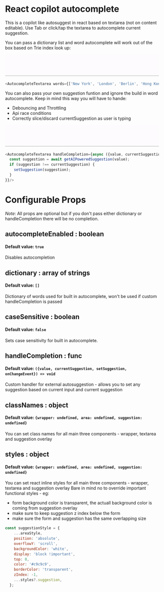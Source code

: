 # React copilot autocomplete

This is a copilot like autosuggest in react based on textarea (not on content editable).
Use Tab or click/tap the textarea to autocomplete current suggestion.

You can pass a dictionary list and word autocomplete will work out of the box based on Trie index look up:

[![react-copilot-autocomplete](https://github.com/jankor/react-copilot-autocomplete/raw/master/src/assets/word-autocomplete.gif)](https://github.com/jankor/react-copilot-autocomplete)
```js
<AutocompleteTextarea words={['New York', 'London', 'Berlin', 'Hong Kong']}/>
```

You can also pass your own suggestion funtion and ignore the build in word autocomplete. Keep in mind this way you will have to hande:
- Debouncing and Throttling
- Api race conditions
- Correctly slice/discard currentSuggestion as user is typing

[![react-copilot-autocomplete](https://github.com/jankor/react-copilot-autocomplete/raw/master/src/assets/custom-autocomplete.gif)](https://github.com/jankor/react-copilot-autocomplete)
```js
<AutocompleteTextarea handleCompletion={async ({value, currentSuggestion, setSuggestion, onChangeEvent}) => {
  const suggestion = await getAIPoweredSuggestion(value);
  if (suggestion !== currentSuggestion) {
    setSuggestion(suggestion);
  }
}}/>
```

# Configurable Props
*Note*: All props are optional but if you don't pass either dictionary or handleCompletion there will be no completion.

## autocompleteEnabled : boolean
#### Default value: `true`
Disables autocompletion

## dictionary : array of strings
#### Default value: `[]`
Dictionary of words used for built in autocomplete, won't be used if custom handleCompletion is passed

## caseSensitive : boolean
#### Default value: `false`
Sets case sensitivity for built in autocomplete.

## handleCompletion : func
#### Default value: `({value, currentSuggestion, setSuggestion, onChangeEvent}) => void`
Custom handler for external autosuggestion - allows you to set any suggestion based on current input and current suggestion

## classNames : object
#### Default value: `{wrapper: undefined, area: undefined, suggestion: undefined}`
You can set class names for all main three components - wrapper, textarea and suggestion overlay

## styles : object
#### Default value: `{wrapper: undefined, area: undefined, suggestion: undefined}`
You can set react inline styles for all main three components - wrapper, textarea and suggestion overlay
Bare in mind no to override important functional styles - eg:
- form background color is transparent, the actuall background color is coming from suggestion overlay
- make sure to keep suggestion z index below the form
- make sure the form and suggestion has the same overlapping size
```js
const suggestionStyle = {
    ...areaStyle,
    position: 'absolute',
    overflowY: 'scroll',
    backgroundColor: 'white',
    display: 'block !important',
    top: 0,
    color: '#c9c9c9',
    borderColor: 'transparent',
    zIndex: -1,
    ...styles?.suggestion,
  };
```

